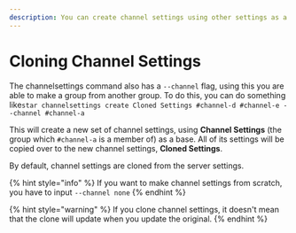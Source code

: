 ```yaml
---
description: You can create channel settings using other settings as a base.
---
```


# Cloning Channel Settings

The channelsettings command also has a `--channel` flag, using this you are able to make a group from another group. To do this, you can do something like`star channelsettings create Cloned Settings #channel-d #channel-e --channel #channel-a`

This will create a new set of channel settings, using **Channel Settings** \(the group which `#channel-a` is a member of\) as a base. All of its settings will be copied over to the new channel settings, **Cloned Settings**.

By default, channel settings are cloned from the server settings.

{% hint style="info" %}
If you want to make channel settings from scratch, you have to input `--channel none`
{% endhint %}

{% hint style="warning" %}
If you clone channel settings, it doesn't mean that the clone will update when you update the original.
{% endhint %}


